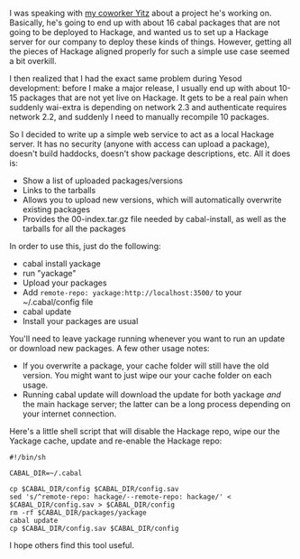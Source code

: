 I was speaking with [my coworker Yitz](http://www.haskellers.com/user/Yitz_Gale/) about a project he's working on. Basically, he's going to end up with about 16 cabal packages that are not going to be deployed to Hackage, and wanted us to set up a Hackage server for our company to deploy these kinds of things. However, getting all the pieces of Hackage aligned properly for such a simple use case seemed a bit overkill.

I then realized that I had the exact same problem during Yesod development: before I make a major release, I usually end up with about 10-15 packages that are not yet live on Hackage. It gets to be a real pain when suddenly wai-extra is depending on network 2.3 and authenticate requires network 2.2, and suddenly I need to manually recompile 10 packages.

So I decided to write up a simple web service to act as a local Hackage server. It has no security (anyone with access can upload a package), doesn't build haddocks, doesn't show package descriptions, etc. All it does is:

* Show a list of uploaded packages/versions
* Links to the tarballs
* Allows you to upload new versions, which will automatically overwrite existing packages
* Provides the 00-index.tar.gz file needed by cabal-install, as well as the tarballs for all the packages

In order to use this, just do the following:

* cabal install yackage
* run "yackage"
* Upload your packages
* Add <code>remote-repo: yackage:http://localhost:3500/</code> to your ~/.cabal/config file
* cabal update
* Install your packages are usual

You'll need to leave yackage running whenever you want to run an update or download new packages. A few other usage notes:

* If you overwrite a package, your cache folder will still have the old version. You might want to just wipe our your cache folder on each usage.
* Running cabal update will download the update for both yackage *and* the main hackage server; the latter can be a long process depending on your internet connection.

Here's a little shell script that will disable the Hackage repo, wipe our the Yackage cache, update and re-enable the Hackage repo:

    #!/bin/sh

    CABAL_DIR=~/.cabal

    cp $CABAL_DIR/config $CABAL_DIR/config.sav
    sed 's/^remote-repo: hackage/--remote-repo: hackage/' < $CABAL_DIR/config.sav > $CABAL_DIR/config
    rm -rf $CABAL_DIR/packages/yackage
    cabal update
    cp $CABAL_DIR/config.sav $CABAL_DIR/config

I hope others find this tool useful.
